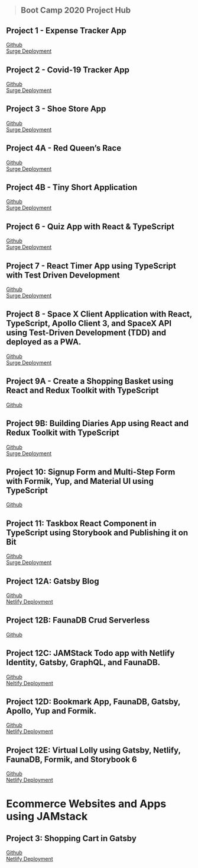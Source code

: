 > ## Boot Camp 2020 Project Hub

## Project 1 - Expense Tracker App <br />
[Github](https://github.com/Hasham-dev/expense_tracker_app) <br />
[Surge Deployment](http://hv-react-expense-tracker.surge.sh/)
 

## Project 2 - Covid-19 Tracker App <br />
[Github](https://github.com/Hasham-dev/covid19_API) <br/>
[Surge Deployment](http://hv-covid19.surge.sh/)

## Project 3 - Shoe Store App <br/>
[Github](https://github.com/Hasham-dev/Shoe-APP) <br/>
[Surge Deployment](http://hv-shoestore.surge.sh/)

## Project 4A - Red Queen’s Race<br />
[Github](https://github.com/Hasham-dev/Running_Red_Queen) <br/>
[Surge Deployment](http://running-red-queen.surge.sh/)

## Project 4B - Tiny Short Application<br />
[Github](https://github.com/Hasham-dev/Tiny-Short-Animation-Webpage) <br/>
[Surge Deployment](http://hv-animation.surge.sh/)

## Project 6 - Quiz App with React & TypeScript<br />
[Github](https://github.com/Hasham-dev/Quiz_App_Using_React.js) <br/>
[Surge Deployment](http://hv-react-quiz.surge.sh/)

## Project 7 - React Timer App using TypeScript with Test Driven Development<br />
[Github](https://github.com/Hasham-dev/timer-app-react) <br/>
[Surge Deployment](http://hv-react-timerapp.surge.sh/)

## Project 8 - Space X Client Application with React, TypeScript, Apollo Client 3, and SpaceX API using Test-Driven Development (TDD) and deployed as a PWA. <br />
[Github](https://github.com/Hasham-dev/Spaxe-X-Graphql-TypeScript) <br/>
[Surge Deployment](http://hv-spacex.surge.sh/)

## Project 9A - Create a Shopping Basket using React and Redux Toolkit with TypeScript<br />
[Github](https://github.com/Hasham-dev/shopping-basket-tutorial-starter) <br/>

## Project 9B: Building Diaries App using React and Redux Toolkit with TypeScript<br />
[Github](https://github.com/Hasham-dev/diaries-app) <br/>
[Surge Deployment](http://hv-diary.surge.sh/)

## Project 10: Signup Form and Multi-Step Form with Formik, Yup, and Material UI using TypeScript<br />
[Github](https://github.com/Hasham-dev/Multi_Step_Form) <br/>

## Project 11: Taskbox React Component in TypeScript using Storybook and Publishing it on Bit<br />
[Github](https://github.com/Hasham-dev/taskbox) <br/>
[Surge Deployment](http://hv-taskbox.surge.sh/)

## Project 12A: Gatsby Blog<br />
[Github](https://github.com/Hasham-dev/12A-contentful-blogapp) <br/>
[Netlify Deployment](https://hv-jamstack-blog.netlify.app/)

## Project 12B: FaunaDB Crud Serverless<br />
[Github](https://github.com/Hasham-dev/JAMStack_CRUD) <br/>

## Project 12C: JAMStack Todo app with Netlify Identity, Gatsby, GraphQL, and FaunaDB.<br />
[Github](https://github.com/Hasham-dev/JAMStack_TodoAPP) <br/>
[Neltify Deployment](https://hv-jamstack-todos.netlify.app/)

## Project 12D: Bookmark App, FaunaDB, Gatsby, Apollo, Yup and Formik.<br />
[Github](https://github.com/Hasham-dev/JAMStack_BookMark) <br/>
[Netlify Deployment](https://hv-bookmark.netlify.app/)

## Project 12E: Virtual Lolly using Gatsby, Netlify, FaunaDB, Formik, and Storybook 6<br />
[Github](https://github.com/Hasham-dev/Virtual_Lolly_Z) <br/>
[Netlify Deployment](https://hv-virtul-lolly.netlify.app/)

# Ecommerce Websites and Apps using JAMstack

## Project 3: Shopping Cart in Gatsby<br />
[Github](https://github.com/Hasham-dev/JAMStack-Shopify-Stripe) <br/>
[Netlify Deployment](https://hv-shopify.netlify.app/)



